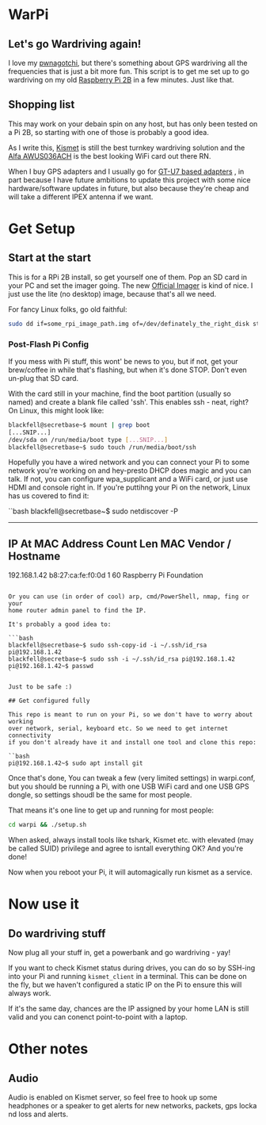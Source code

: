 # WarPi

## Let's go Wardriving again! 

I love my [pwnagotchi](https://pwnagotchi.ai), but there's something about
GPS wardriving all the frequencies that is just a bit more fun. This script is
to get me set up to go wardriving on my old 
[Raspberry Pi 2B](https://www.raspberrypi.com/products/raspberry-pi-2-model-b/)
in a few minutes. Just like that. 

## Shopping list

This may work on your debain spin on any host, but has only been tested on a
Pi 2B, so starting with one of those is probably a good idea.

As I write this, [Kismet](https://www.kismetwireless.net) is still the best 
turnkey wardriving solution and the 
[Alfa AWUS036ACH](https://www.alfa.com.tw/products/awus036ach) is the best 
looking WiFi card out there RN.

When I buy GPS adapters and I usually go for 
[GT-U7 based adapters](https://hobbycomponents.com/wired-wireless/1069-gt-u7-gps-module-with-eeprom-and-active-antenna)
, in part because I have future ambitions to update this project with some 
nice hardware/software updates in future, but also because they're cheap and 
will take a different IPEX antenna if we want. 

# Get Setup

## Start at the start

This is for a RPi 2B install, so get yourself one of them. Pop an SD card in 
your PC and set the imager going. The new 
[Official Imager](https://www.raspberrypi.com/news/raspberry-pi-imager-imaging-utility/) 
is kind of nice. I just use the lite (no desktop) image, because that's all 
we need. 

For fancy Linux folks, go old faithful:

```bash
sudo dd if=some_rpi_image_path.img of=/dev/definately_the_right_disk status=progress
```

### Post-Flash Pi Config

If you mess with Pi stuff, this wont' be news to you, but if not, get your 
brew/coffee in while that's flashing, but when it's done STOP. Don't even 
un-plug that SD card. 

With the card still in your machine, find the boot partition (usually so 
named) and create a blank file called 'ssh'. This enables ssh - neat, right?
On Linux, this might look like:

```bash
blackfell@secretbase~$ mount | grep boot
[...SNIP...]
/dev/sda on /run/media/boot type [...SNIP...]
blackfell@secretbase~$ sudo touch /run/media/boot/ssh
```

Hopefully you have a wired network and you can connect your Pi to some network
you're working on and hey-presto DHCP does magic and you can talk. If not, you 
can configure wpa_supplicant and a WiFi card, or just use HDMI and console right 
in. If you're puttihng your Pi on the network, Linux has us covered to find it:

``bash
blackfell@secretbase~$ sudo netdiscover -P
_____________________________________________________________________________
   IP            At MAC Address     Count     Len  MAC Vendor / Hostname      
-----------------------------------------------------------------------------
192.168.1.42	b8:27:ca:fe:f0:0d	1	60 Raspberry Pi Foundation
```

Or you can use (in order of cool) arp, cmd/PowerShell, nmap, fing or your 
home router admin panel to find the IP. 

It's probably a good idea to:

```bash
blackfell@secretbase~$ sudo ssh-copy-id -i ~/.ssh/id_rsa pi@192.168.1.42
blackfell@secretbase~$ sudo ssh -i ~/.ssh/id_rsa pi@192.168.1.42
pi@192.168.1.42~$ passwd
`

Just to be safe :)

## Get configured fully

This repo is meant to run on your Pi, so we don't have to worry about working
over network, serial, keyboard etc. So we need to get internet connectivity 
if you don't already have it and install one tool and clone this repo:

``bash
pi@192.168.1.42~$ sudo apt install git
```

Once that's done, You can tweak a few (very limited settings) in warpi.conf, 
but you should be running a Pi, with one USB WiFi card and one USB GPS dongle, 
so settings shoudl be the same for most people. 

That means it's one line to get up and running for most people:

```bash
cd warpi && ./setup.sh
```

When asked, always install tools like tshark, Kismet etc. with elevated (may
be called SUID) privilege and agree to isntall everything OK? And you're done!

Now when you reboot your Pi, it will automagically run kismet as a service.

# Now use it

## Do wardriving stuff

Now plug all your stuff in, get a powerbank and go wardriving - yay! 

If you want to check Kismet status during drives, you can do so by SSH-ing
into your Pi and running `kismet_client` in a terminal. This can be done on
the fly, but we haven't configured a static IP on the Pi to ensure this will 
always work.

If it's the same day, chances are the IP assigned by your home LAN is still 
valid and you can conenct point-to-point with a laptop. 

# Other notes

## Audio

Audio is enabled on Kismet server, so feel free to hook up some headphones or a speaker to get alerts for new networks, packets, gps locka nd loss and alerts. 

